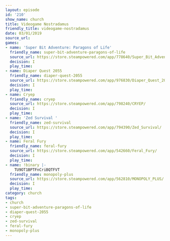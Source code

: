 ```yaml
---
layout: episode
id: '210'
show_name: church
title: Videogame Nostradamus
friendly_title: videogame-nostradamus
date: 03/01/2019
source_url: 
games:
- name: 'Super Bit Adventure: Paragons of Life'
  friendly_name: super-bit-adventure-paragons-of-life
  source_url: https://store.steampowered.com/app/778640/Super_Bit_Adventure_Paragons_of_Life/
  decision: I
  play_time: 
- name: Diaper Quest 2055
  friendly_name: diaper-quest-2055
  source_url: https://store.steampowered.com/app/976830/Diaper_Quest_2055/
  decision: I
  play_time: 
- name: Cryep
  friendly_name: cryep
  source_url: https://store.steampowered.com/app/798240/CRYEP/
  decision: I
  play_time: 
- name: 'Zed Survival '
  friendly_name: zed-survival
  source_url: https://store.steampowered.com/app/794390/Zed_Survival/
  decision: I
  play_time: 
- name: Feral Fury
  friendly_name: feral-fury
  source_url: https://store.steampowered.com/app/542660/Feral_Fury/
  decision: I
  play_time: 
- name: !binary |-
    TU9OT1BPTFnCriBQTFVT
  friendly_name: monopoly-plus
  source_url: https://store.steampowered.com/app/562810/MONOPOLY_PLUS/
  decision: I
  play_time: 
category: church
tags:
- church
- super-bit-adventure-paragons-of-life
- diaper-quest-2055
- cryep
- zed-survival
- feral-fury
- monopoly-plus
---
```

